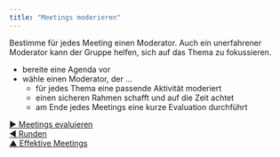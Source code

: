 ```yaml
---
title: "Meetings moderieren"
---
```



Bestimme für jedes Meeting einen Moderator. Auch ein unerfahrener Moderator kann der Gruppe helfen, sich auf das Thema zu fokussieren. 

- bereite eine Agenda vor
- wähle einen Moderator, der … 
    - für jedes Thema eine passende Aktivität moderiert
    - einen sicheren Rahmen schafft und auf die Zeit achtet
    - am Ende jedes Meetings eine kurze Evaluation durchführt

[&#9654; Meetings evaluieren](evaluate-meetings.html)<br/>[&#9664; Runden](rounds.html)<br/>[&#9650; Effektive Meetings](meeting-practices.html)

